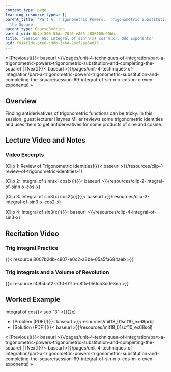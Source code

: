 ```yaml
---
content_type: page
learning_resource_types: []
parent_title: 'Part A: Trigonometric Powers,  Trigonometric Substitution and Completing
  the Square'
parent_type: CourseSection
parent_uid: 6b4ef500-53da-70f0-e865-4886100e09bb
title: 'Session 68: Integral of sin^n(x) cos^m(x), Odd Exponents'
uid: f914f1dc-cfe8-c98b-34b4-2bcf2aa6e075
---
```


« [Previous]({{< baseurl >}}/pages/unit-4-techniques-of-integration/part-a-trigonometric-powers-trigonometric-substitution-and-completing-the-square) | [Next]({{< baseurl >}}/pages/unit-4-techniques-of-integration/part-a-trigonometric-powers-trigonometric-substitution-and-completing-the-square/session-69-integral-of-sin-n-x-cos-m-x-even-exponents) »

Overview
--------

Finding antiderivatives of trigonometric functions can be tricky. In this session, guest lecturer Haynes Miller reviews some trigonometric identities and uses them to get antiderivatives for some products of sine and cosine.

Lecture Video and Notes
-----------------------

### Video Excerpts

[Clip 1: Review of Trigonometric Identities]({{< baseurl >}}/resources/clip-1-review-of-trigonometric-identities-1)

[Clip 2: Integral of sinn(x) cos(x)]({{< baseurl >}}/resources/clip-2-integral-of-sinn-x-cos-x)

[Clip 3: Integral of sin3(x) cos2(x)]({{< baseurl >}}/resources/clip-3-integral-of-sin3-x-cos2-x)

[Clip 4: Integral of sin3(x)]({{< baseurl >}}/resources/clip-4-integral-of-sin3-x)

Recitation Video
----------------

### Trig Integral Practice

{{< resource 8007b2db-c807-e0c2-a8be-05a5fa684aeb >}}

### Trig Integrals and a Volume of Revolution

{{< resource c095baf2-aff0-011a-c8f5-050c53c0e3ea >}}

Worked Example
--------------

Integral of cos{{< sup "3" >}}(2x)

*   [Problem (PDF)]({{< baseurl >}}/resources/mit18_01scf10_ex68prb)
*   [Solution (PDF)]({{< baseurl >}}/resources/mit18_01scf10_ex68sol)

« [Previous]({{< baseurl >}}/pages/unit-4-techniques-of-integration/part-a-trigonometric-powers-trigonometric-substitution-and-completing-the-square) | [Next]({{< baseurl >}}/pages/unit-4-techniques-of-integration/part-a-trigonometric-powers-trigonometric-substitution-and-completing-the-square/session-69-integral-of-sin-n-x-cos-m-x-even-exponents) »
